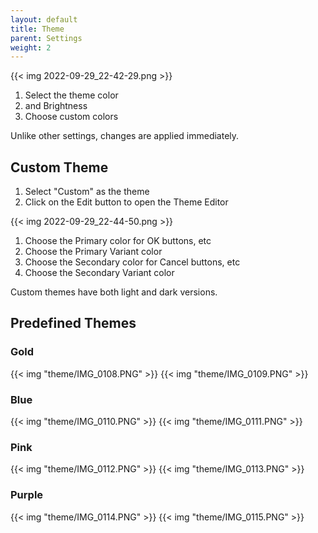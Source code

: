 ```yaml
---
layout: default
title: Theme
parent: Settings
weight: 2
---
```


{{< img 2022-09-29_22-42-29.png >}}

1. Select the theme color
2. and Brightness
3. Choose custom colors

Unlike other settings, changes are applied immediately.

## Custom Theme

1. Select "Custom" as the theme
2. Click on the Edit button to open the Theme Editor

{{< img 2022-09-29_22-44-50.png >}}

1. Choose the Primary color for OK buttons, etc
2. Choose the Primary Variant color
3. Choose the Secondary color for Cancel buttons, etc
4. Choose the Secondary Variant color

Custom themes have both light and dark versions.

## Predefined Themes

### Gold

{{< img "theme/IMG_0108.PNG" >}}
{{< img "theme/IMG_0109.PNG" >}}

### Blue

{{< img "theme/IMG_0110.PNG" >}}
{{< img "theme/IMG_0111.PNG" >}}

### Pink

{{< img "theme/IMG_0112.PNG" >}}
{{< img "theme/IMG_0113.PNG" >}}

### Purple

{{< img "theme/IMG_0114.PNG" >}}
{{< img "theme/IMG_0115.PNG" >}}

